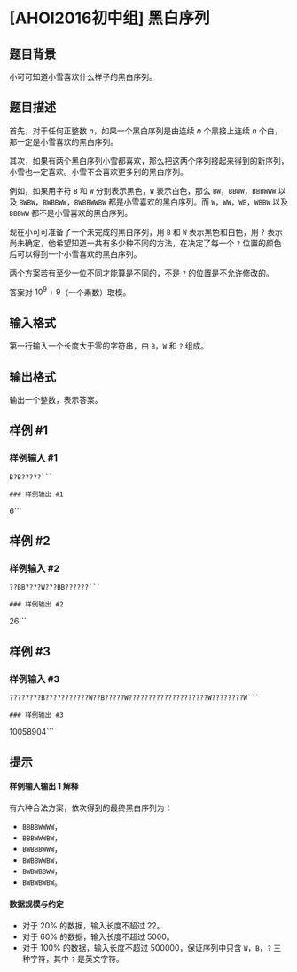 # [AHOI2016初中组] 黑白序列

## 题目背景

小可可知道小雪喜欢什么样子的黑白序列。

## 题目描述

首先，对于任何正整数 $n$，如果一个黑白序列是由连续 $n$ 个黑接上连续 $n$ 个白，那一定是小雪喜欢的黑白序列。

其次，如果有两个黑白序列小雪都喜欢，那么把这两个序列接起来得到的新序列，小雪也一定喜欢。小雪不会喜欢更多别的黑白序列。

例如，如果用字符 `B` 和 `W` 分别表示黑色，`W` 表示白色，那么 `BW`，`BBWW`，`BBBWWW` 以及 `BWBW`，`BWBBWW`，`BWBBWWBW` 都是小雪喜欢的黑白序列。而 `W`，`WW`，`WB`，`WBBW` 以及 `BBBWW` 都不是小雪喜欢的黑白序列。

现在小可可准备了一个未完成的黑白序列，用 `B` 和 `W` 表示黑色和白色，用 `?` 表示尚未确定，他希望知道一共有多少种不同的方法，在决定了每一个 `?` 位置的颜色后可以得到一个小雪喜欢的黑白序列。

两个方案若有至少一位不同才能算是不同的，不是 `?` 的位置是不允许修改的。

答案对 $10^9 + 9$（一个素数）取模。







## 输入格式

第一行输入一个长度大于零的字符串，由 `B`，`W` 和 `?` 组成。


## 输出格式

输出一个整数，表示答案。

## 样例 #1

### 样例输入 #1
```
B?B?????```

### 样例输出 #1

```
6```

## 样例 #2

### 样例输入 #2
```
??BB????W???BB??????```

### 样例输出 #2

```
26```

## 样例 #3

### 样例输入 #3
```
????????B???????????W??B?????W????????????????????W????????W```

### 样例输出 #3

```
10058904```

## 提示

#### 样例输入输出 1 解释
有六种合法方案，依次得到的最终黑白序列为： 

- `BBBBWWWW`，
- `BBBWWWBW`，
- `BWBBBWWW`，
- `BWBBWWBW`，
- `BWBWBBWW`，
- `BWBWBWBW`。

#### 数据规模与约定

- 对于 $20\%$ 的数据，输入长度不超过 $22$。
- 对于 $60\%$ 的数据，输入长度不超过 $5000$。
- 对于 $100\%$ 的数据，输入长度不超过 $500000$，保证序列中只含 `W`，`B`，`?` 三种字符，其中 `?` 是英文字符。
